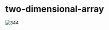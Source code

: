 # two-dimensional-array
![344](https://user-images.githubusercontent.com/25783105/215118995-298452ef-3864-4695-92e8-6b792d761a56.png)
